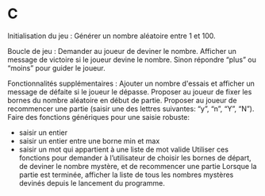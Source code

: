 # C

Initialisation du jeu :
  Générer un nombre aléatoire entre 1 et 100.

Boucle de jeu :
  Demander au joueur de deviner le nombre.
  Afficher un message de victoire si le joueur devine le nombre.
  Sinon répondre “plus” ou “moins” pour guider le joueur.

Fonctionnalités supplémentaires :
  Ajouter un nombre d'essais et afficher un message de défaite si le joueur le dépasse.
  Proposer au joueur de fixer les bornes du nombre aléatoire en début de partie.
  Proposer au joueur de recommencer une partie (saisir une des lettres suivantes: “y”, “n”, “Y”, “N”).
  Faire des fonctions génériques pour une saisie robuste:
  - saisir un entier
  - saisir un entier entre une borne min et max
  - saisir un mot qui appartient à une liste de mot valide
  Utiliser ces fonctions pour demander à l’utilisateur de choisir les bornes de départ, de deviner le nombre mystère, et de recommencer une partie
  Lorsque la partie est terminée, afficher la liste de tous les nombres mystères devinés depuis le lancement du programme.

